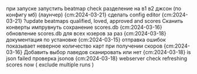 при запуске запустить beatmap check
разделение на в1 в2 джсон (по конфигу мб) (лаунчер) {cm:2024-03-21}
сделать config editor {cm:2024-03-21}
?update beatmaps qualified, loved, approved and scores
Сканить конверты
импрувнуть сохранение scores.db {cm:2024-03-16}
обновление scores.db для всех юзеров за раз {cm:2024-03-18}
документация по установке {cm:2024-03-15}
oтправка ошибок
показывает неверное количество карт при получении скоров {cm:2024-03-16}
Добавить выбор лаведов сканировать или нет {cm:2024-03-18}
is json failed проверка jsonов {cm:2024-03-18}
webserver check refreshing scores now ( exclude multiple runs )